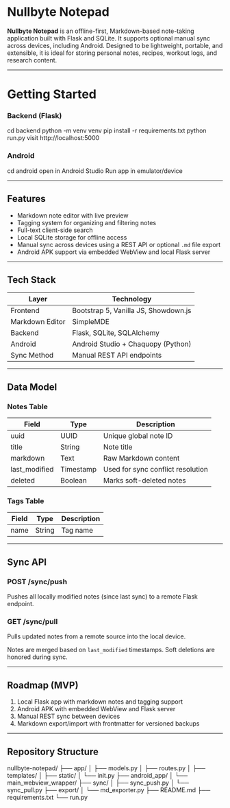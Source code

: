# Nullbyte Notepad

**Nullbyte Notepad** is an offline-first, Markdown-based note-taking application built with Flask and SQLite. It supports optional manual sync across devices, including Android. Designed to be lightweight, portable, and extensible, it is ideal for storing personal notes, recipes, workout logs, and research content.

---

# Getting Started

### Backend (Flask)
cd backend
python -m venv venv
pip install -r requirements.txt
python run.py
visit http://localhost:5000

### Android
cd android
open in Android Studio
Run app in emulator/device

---

## Features

- Markdown note editor with live preview
- Tagging system for organizing and filtering notes
- Full-text client-side search
- Local SQLite storage for offline access
- Manual sync across devices using a REST API or optional `.md` file export
- Android APK support via embedded WebView and local Flask server

---

## Tech Stack

| Layer         | Technology                       |
|---------------|----------------------------------|
| Frontend      | Bootstrap 5, Vanilla JS, Showdown.js |
| Markdown Editor | SimpleMDE                     |
| Backend       | Flask, SQLite, SQLAlchemy        |
| Android       | Android Studio + Chaquopy (Python) |
| Sync Method   | Manual REST API endpoints        |

---

## Data Model

### Notes Table

| Field         | Type       | Description                     |
|---------------|------------|---------------------------------|
| uuid          | UUID       | Unique global note ID           |
| title         | String     | Note title                      |
| markdown      | Text       | Raw Markdown content            |
| last_modified | Timestamp  | Used for sync conflict resolution |
| deleted       | Boolean    | Marks soft-deleted notes        |

### Tags Table

| Field | Type   | Description     |
|-------|--------|-----------------|
| name  | String | Tag name        |

---

## Sync API

### POST /sync/push

Pushes all locally modified notes (since last sync) to a remote Flask endpoint.

### GET /sync/pull

Pulls updated notes from a remote source into the local device.

Notes are merged based on `last_modified` timestamps. Soft deletions are honored during sync.

---

## Roadmap (MVP)

1. Local Flask app with markdown notes and tagging support
2. Android APK with embedded WebView and Flask server
3. Manual REST sync between devices
4. Markdown export/import with frontmatter for versioned backups

---

## Repository Structure

nullbyte-notepad/
├── app/
│ ├── models.py
│ ├── routes.py
│ ├── templates/
│ ├── static/
│ └── init.py
├── android_app/
│ └── main_webview_wrapper/
├── sync/
│ ├── sync_push.py
│ └── sync_pull.py
├── export/
│ └── md_exporter.py
├── README.md
├── requirements.txt
└── run.py